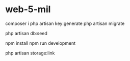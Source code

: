 # web-5-mil
composer i
php artisan key:generate
php artisan migrate

php artisan db:seed

npm install
npm run development

php artisan storage:link
